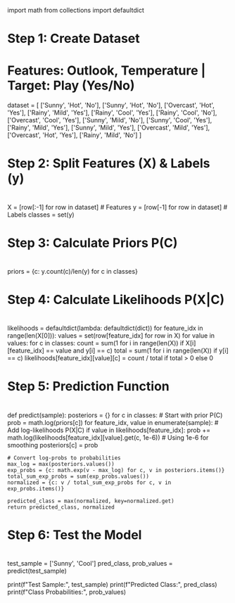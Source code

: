 import math
from collections import defaultdict

#
# Step 1: Create Dataset
#
# Features: Outlook, Temperature | Target: Play (Yes/No)
dataset = [
    ['Sunny', 'Hot', 'No'],
    ['Sunny', 'Hot', 'No'],
    ['Overcast', 'Hot', 'Yes'],
    ['Rainy', 'Mild', 'Yes'],
    ['Rainy', 'Cool', 'Yes'],
    ['Rainy', 'Cool', 'No'],
    ['Overcast', 'Cool', 'Yes'],
    ['Sunny', 'Mild', 'No'],
    ['Sunny', 'Cool', 'Yes'],
    ['Rainy', 'Mild', 'Yes'],
    ['Sunny', 'Mild', 'Yes'],
    ['Overcast', 'Mild', 'Yes'],
    ['Overcast', 'Hot', 'Yes'],
    ['Rainy', 'Mild', 'No']
]

#
# Step 2: Split Features (X) & Labels (y)
#
X = [row[:-1] for row in dataset] # Features
y = [row[-1] for row in dataset] # Labels
classes = set(y)

#
# Step 3: Calculate Priors P(C)
#
priors = {c: y.count(c)/len(y) for c in classes}

#
# Step 4: Calculate Likelihoods P(X|C)
#
likelihoods = defaultdict(lambda: defaultdict(dict))
for feature_idx in range(len(X[0])):
    values = set(row[feature_idx] for row in X)
    for value in values:
        for c in classes:
            count = sum(1 for i in range(len(X)) if X[i][feature_idx] == value and y[i] == c)
            total = sum(1 for i in range(len(X)) if y[i] == c)
            likelihoods[feature_idx][value][c] = count / total if total > 0 else 0

#
# Step 5: Prediction Function
#
def predict(sample):
    posteriors = {}
    for c in classes:
        # Start with prior P(C)
        prob = math.log(priors[c])
        for feature_idx, value in enumerate(sample):
            # Add log-likelihoods P(X|C)
            if value in likelihoods[feature_idx]:
                prob += math.log(likelihoods[feature_idx][value].get(c, 1e-6)) # Using 1e-6 for smoothing
        posteriors[c] = prob

    # Convert log-probs to probabilities
    max_log = max(posteriors.values())
    exp_probs = {c: math.exp(v - max_log) for c, v in posteriors.items()}
    total_sum_exp_probs = sum(exp_probs.values())
    normalized = {c: v / total_sum_exp_probs for c, v in exp_probs.items()}

    predicted_class = max(normalized, key=normalized.get)
    return predicted_class, normalized

#
# Step 6: Test the Model
#
test_sample = ['Sunny', 'Cool']
pred_class, prob_values = predict(test_sample)

print(f"Test Sample:", test_sample)
print(f"Predicted Class:", pred_class)
print(f"Class Probabilities:", prob_values)